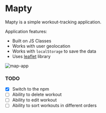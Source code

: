 # Mapty

Mapty is a simple workout-tracking application.

Application features:

- Built on JS Classes
- Works with user geolocation
- Works with `localStorage` to save the data
- Uses [leaflet](https://leafletjs.com/) library

![map-app](./map-app.png)

### TODO

- [x] Switch to the npm
- [ ] Ability to delete workout
- [ ] Ability to edit workout
- [ ] Ability to sort workouts in different orders
